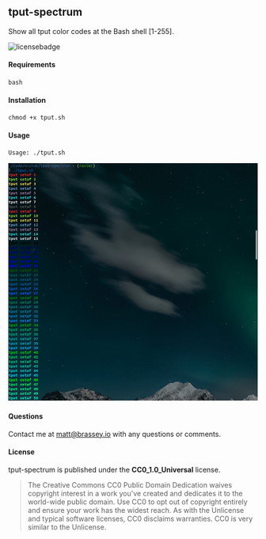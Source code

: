 ## tput-spectrum

Show all tput color codes at the Bash shell [1-255].

![licensebadge](https://img.shields.io/badge/license-CC0_1.0_Universal-blue)

#### Requirements

    bash

#### Installation

    chmod +x tput.sh

#### Usage

    Usage: ./tput.sh

[<img src="Preview.png">](https://brassey.io/)

#### Questions
Contact me at [matt@brassey.io](mailto:matt@brassey.io) with any questions or comments.

#### License
tput-spectrum is published under the __CC0_1.0_Universal__ license.

> The Creative Commons CC0 Public Domain Dedication waives copyright interest in a work you've created and dedicates it to the world-wide public domain. Use CC0 to opt out of copyright entirely and ensure your work has the widest reach. As with the Unlicense and typical software licenses, CC0 disclaims warranties. CC0 is very similar to the Unlicense.
